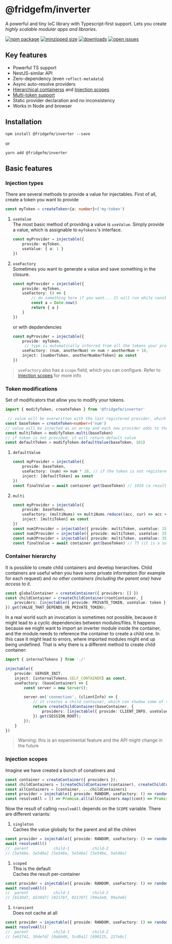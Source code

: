 # @fridgefm/inverter
A powerful and tiny IoC library with Typescript-first support. Lets you create _highly scalable modular apps and libraries_.

[![npm package](https://img.shields.io/npm/v/@fridgefm/inverter?style=flat-square)](https://www.npmjs.com/package/@fridgefm/inverter)
[![minzipped size](https://deno.bundlejs.com/?q=@fridgefm/inverter&badge=)](https://bundlejs.com/?q=%40fridgefm%2Finverter)
[![downloads](https://img.shields.io/npm/dt/@fridgefm/inverter?style=flat-square)](https://www.npmjs.com/package/@fridgefm/inverter)
[![open issues](https://img.shields.io/github/issues-raw/ch1ller0/fridgefm-inverter?style=flat-square)](https://github.com/ch1ller0/fridgefm-inverter/issues)

## Key features
- Powerful TS support
- NestJS-similar API
- Zero-dependency (even `reflect-metadata`)
- Async auto-resolve providers
- [Hierarchical containerss](#container-hierarchy) and [Injection scopes](#injection-scopes)
- [Multi-token support](#token-modifications)
- Static provider declaration and no inconsistency
- Works in Node and browser

## Installation
```
npm install @fridgefm/inverter --save
```
or
```
yarn add @fridgefm/inverter
```

## Basic features
### Injection types
There are several methods to provide a value for injectables.
First of all, create a token you want to provide
```typescript
const myToken = createToken<{a: number}>('my:token')
```
1. `useValue`\
The most basic method of providing a value is `useValue`. Simply provide a value, which is assignable to `myTokens`'s interface.
    ```typescript
    const myProvider = injectable({
        provide: myToken, 
        useValue: { a: 1 }
    })
    ```
1. `useFactory`\
Sometimes you want to generate a value and save something in the closure.
    ```typescript
    const myProvider = injectable({
        provide: myToken, 
        useFactory: () => {
            // do something here if you want... It will run while constructing the provider
            const a = Date.now()
            return { a }
        }
    })
    ```
    or with depdendencies
    ```typescript
    const myProvider = injectable({
        provide: myToken, 
         // type is automatically inferred from all the tokens your provider depends on
        useFactory: (num, anotherNum) => num + anotherNum + 10,
        inject: [numberToken, anotherNumberToken] as const
    })
    ```
> `useFactory` also has a `scope` field, which you can configure. Refer to [Injection scopes](#injection-scopes) for more info

### Token modifications
Set of modificators that allow you to modify your tokens.
```typescript
import { modifyToken, createToken } from '@fridgefm/inverter'

 // value will be overwritten with the last registered provider, which provides this token
const baseToken = createToken<number>('num')
// value will be injected as an array and each new provider adds to the array
const multiToken = modifyToken.multi(baseToken)
// if token is not provided, it will return default value
const defaultToken = modifyToken.defaultValue(baseToken, 101)
```
1. `defaultValue`
    ```typescript
    const myProvider = injectable({
        provide: baseToken,
        useFactory: (num) => num * 10, // if the token is not registered in the container, you still get the default value for `num`
        inject: [defaultToken] as const
    })
    const finalValue = await container.get(baseToken) // 1010 (a result of 101*10)
    ```
1. `multi`
    ```typescript
    const myProvider = injectable({
        provide: baseToken,
        useFactory: (multiNums) => multiNums.reduce((acc, cur) => acc + cur, 0), // here `multiNums` is a an array of numbers
        inject: [multiToken] as const
    })
    const num1Provider = injectable({ provide: multiToken, useValue: 15 })
    const num2Provider = injectable({ provide: multiToken, useValue: 25 })
    const num3Provider = injectable({ provide: multiToken, useValue: 35 })
    const finalValue = await container.get(baseToken) // 75 (it is a sum of all the multiNums)
    ```

### Container hierarchy
It is possible to create child containers and develop hierarchies. Child containers are useful when you have some private information (for example for each request) and _no other containers (including the parent one) have access to it_.

```typescript
const globalContainer = createContainer({ providers: [] })
const childContainer = createChildContainer(rootContainer, {
    providers: [injectable({ provide: PRIVATE_TOKEN, useValue: token })],
}).get(VALUE_THAT_DEPENDS_ON_PRIVATE_TOKEN);
```
In a real world such an invocation is sometimes not possible, because it might lead to a cyclic dependencies between modules/files. It happens because we might want to import an inverter module inside the container, and the module needs to reference the container to create a child one. In this case it might lead to errors, where imported modules might end up being undefined.
That is why there is a different method to create child container:
```typescript
import { internalTokens } from './'

injectable({
    provide: SERVER_INIT,
    inject: [internalTokens.SELF_CONTAINER] as const,
    useFactory: (baseContainer) => {
        const server = new Server();

        server.on('connection', (clientInfo) => {
            // it creates a child container, which can shadow some of the deps
            return createChildContainer(baseContainer, {
                providers: [injectable({ provide: CLIENT_INFO, useValue: clientInfo })],
            }).get(SESSION_ROOT);
        });
    }
})
```
> Warning: this is an experimental feature and the API might change in the future

### Injection scopes
Imagine we have created a bunch of conatiners and 
```typescript
const container = createContainer({ providers });
const childContainers = [createChildContainer(container), createChildContainer(container)]
const allContainers = [container, ...childContainers]
const provider = injectable({ provide: RANDOM, useFactory: () => randomString(), scope: SCOPE })
const resolveAll = () => Promise.all(allContainers.map((cont) => Promise.all([cont.get(RANDOM), cont.get(RANDOM)])));
```
Now the result of calling `resolveAll` depends on the `SCOPE` variable. There are different variants:

1. `singleton`\
Caches the value globally for the parent and all the chilren
```typescript
const provider = injectable({ provide: RANDOM, useFactory: () => randomString(), scope: 'singleton' })
await resolveAll() 
//  parent           child-1          child-2     
// [5e546e, 5e546e] [5e546e, 5e546e] [5e546e, 5e546e]
```
1. `scoped`\
This is the default\
Caches the result per-container
```typescript
const provider = injectable({ provide: RANDOM, useFactory: () => randomString(), scope: 'scoped' })
await resolveAll() 
//  parent           child-1          child-2     
// [b539d7, b539d7] [02176f, 02176f] [99a3e0, 99a3e0]
```
1. `transient`\
Does not cache at all
```typescript
const provider = injectable({ provide: RANDOM, useFactory: () => randomString(), scope: 'transient' })
await resolveAll() 
//  parent           child-1          child-2     
// [e63742, 59defd] [0abb46, 5cd9a1] [690125, 227e8c]
```
